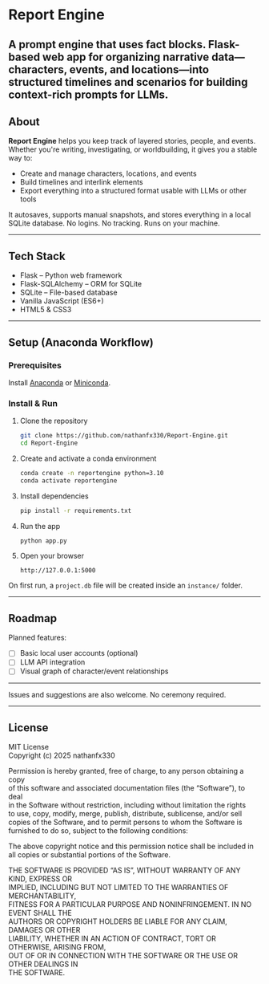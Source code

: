 # Report Engine

A prompt engine that uses fact blocks. Flask-based web app for organizing narrative data—characters, events, and locations—into structured timelines and scenarios for building context-rich prompts for LLMs.
---

## About

**Report Engine** helps you keep track of layered stories, people, and events. Whether you're writing, investigating, or worldbuilding, it gives you a stable way to:

- Create and manage characters, locations, and events
- Build timelines and interlink elements
- Export everything into a structured format usable with LLMs or other tools

It autosaves, supports manual snapshots, and stores everything in a local SQLite database. No logins. No tracking. Runs on your machine.

---

## Tech Stack

- Flask – Python web framework
- Flask-SQLAlchemy – ORM for SQLite
- SQLite – File-based database
- Vanilla JavaScript (ES6+)
- HTML5 & CSS3

---

## Setup (Anaconda Workflow)

### Prerequisites

Install [Anaconda](https://www.anaconda.com/products/distribution) or [Miniconda](https://docs.conda.io/en/latest/miniconda.html).

### Install & Run

1. Clone the repository

    ```bash
    git clone https://github.com/nathanfx330/Report-Engine.git
    cd Report-Engine
    ```

2. Create and activate a conda environment

    ```bash
    conda create -n reportengine python=3.10
    conda activate reportengine
    ```

3. Install dependencies

    ```bash
    pip install -r requirements.txt
    ```

4. Run the app

    ```bash
    python app.py
    ```

5. Open your browser

    ```
    http://127.0.0.1:5000
    ```

On first run, a `project.db` file will be created inside an `instance/` folder.

---

## Roadmap

Planned features:

- [ ] Basic local user accounts (optional)
- [ ] LLM API integration
- [ ] Visual graph of character/event relationships

---

Issues and suggestions are also welcome. No ceremony required.

---

## License

MIT License  
Copyright (c) 2025 nathanfx330

Permission is hereby granted, free of charge, to any person obtaining a copy  
of this software and associated documentation files (the “Software”), to deal  
in the Software without restriction, including without limitation the rights  
to use, copy, modify, merge, publish, distribute, sublicense, and/or sell  
copies of the Software, and to permit persons to whom the Software is  
furnished to do so, subject to the following conditions:

The above copyright notice and this permission notice shall be included in  
all copies or substantial portions of the Software.

THE SOFTWARE IS PROVIDED “AS IS”, WITHOUT WARRANTY OF ANY KIND, EXPRESS OR  
IMPLIED, INCLUDING BUT NOT LIMITED TO THE WARRANTIES OF MERCHANTABILITY,  
FITNESS FOR A PARTICULAR PURPOSE AND NONINFRINGEMENT. IN NO EVENT SHALL THE  
AUTHORS OR COPYRIGHT HOLDERS BE LIABLE FOR ANY CLAIM, DAMAGES OR OTHER  
LIABILITY, WHETHER IN AN ACTION OF CONTRACT, TORT OR OTHERWISE, ARISING FROM,  
OUT OF OR IN CONNECTION WITH THE SOFTWARE OR THE USE OR OTHER DEALINGS IN  
THE SOFTWARE.

